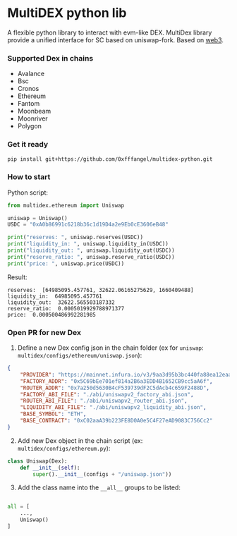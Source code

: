 MultiDEX python lib
===

A flexible python library to interact with evm-like DEX.
MultiDex library provide a unified interface for SC based on uniswap-fork.
Based on [web3](https://github.com/ethereum/web3.py).

### Supported Dex in chains
- Avalance
- Bsc
- Cronos
- Ethereum
- Fantom
- Moonbeam
- Moonriver
- Polygon

### Get it ready
```sh
pip install git+https://github.com/0xfffangel/multidex-python.git
```

### How to start
Python script:
```python
from multidex.ethereum import Uniswap

uniswap = Uniswap()
USDC = "0xA0b86991c6218b36c1d19D4a2e9Eb0cE3606eB48"

print("reserves: ", uniswap.reserves(USDC))
print("liquidity_in: ", uniswap.liquidity_in(USDC))
print("liquidity_out: ", uniswap.liquidity_out(USDC))
print("reserve_ratio: ", uniswap.reserve_ratio(USDC))
print("price: ", uniswap.price(USDC))
```

Result:
```shell
reserves:  [64985095.457761, 32622.06165275629, 1660409488]
liquidity_in:  64985095.457761
liquidity_out:  32622.565503187332
reserve_ratio:  0.0005019929788971377
price:  0.000500486992281985
```

### Open PR for new Dex
1. Define a new Dex config json in the chain folder (ex for `uniswap`: `multidex/configs/ethereum/uniswap.json`):
```json
{
    "PROVIDER": "https://mainnet.infura.io/v3/9aa3d95b3bc440fa88ea12eaa4456161",
    "FACTORY_ADDR": "0x5C69bEe701ef814a2B6a3EDD4B1652CB9cc5aA6f",
    "ROUTER_ADDR": "0x7a250d5630B4cF539739dF2C5dAcb4c659F2488D",
    "FACTORY_ABI_FILE": "./abi/uniswapv2_factory_abi.json",
    "ROUTER_ABI_FILE": "./abi/uniswapv2_router_abi.json",
    "LIQUIDITY_ABI_FILE": "./abi/uniswapv2_liquidity_abi.json",
    "BASE_SYMBOL": "ETH",
    "BASE_CONTRACT": "0xC02aaA39b223FE8D0A0e5C4F27eAD9083C756Cc2"
}
```
2. Add new Dex object in the chain script (ex: `multidex/configs/ethereum.py`):
```python
class Uniswap(Dex):
    def __init__(self):
        super().__init__(configs + "/uniswap.json"))
```
3. Add the class name into the `__all__` groups to be listed:
```python

all = [
    ...,
    Uniswap()
]
```